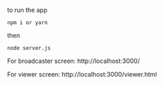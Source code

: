 to run the app

`npm i or yarn`

then 

`node server.js`

For broadcaster screen: http://localhost:3000/

For viewer screen: http://localhost:3000/viewer.html
